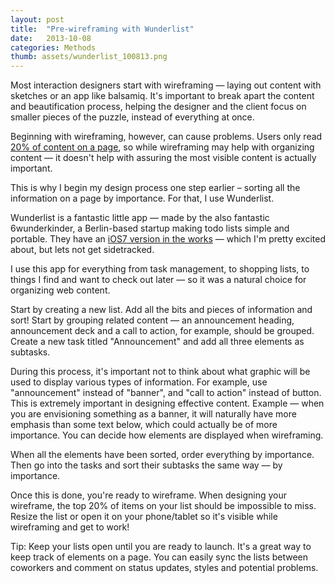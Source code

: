 ```yaml
---
layout: post
title:  "Pre-wireframing with Wunderlist"
date:   2013-10-08
categories: Methods
thumb: assets/wunderlist_100813.png
---
```


Most interaction designers start with wireframing — laying out content with sketches or an app like balsamiq. It's important to break apart the content and beautification process, helping the designer and the client focus on smaller pieces of the puzzle, instead of everything at once. 

Beginning with wireframing, however, can cause problems. Users only read [20% of content on a page](http://www.nngroup.com/articles/how-little-do-users-read/), so while wireframing may help with organizing content — it doesn't help with assuring the most visible content is actually important. 

This is why I begin my design process one step earlier – sorting all the information on a page by importance. For that, I use Wunderlist.

Wunderlist is a fantastic little app — made by the also fantastic 6wunderkinder, a Berlin-based startup making todo lists simple and portable. They have an [iOS7 version in the works](https://www.wunderlist.com/blog/Preparing-for-a-New-Era-of-Design-Wunderlist-on-iOS-7) — which I'm pretty excited about, but lets not get sidetracked.

I use this app for everything from task management, to shopping lists, to things I find and want to check out later — so it was a natural choice for organizing web content.

Start by creating a new list. Add all the bits and pieces of information and sort! Start by grouping related content — an announcement heading, announcement deck and a call to action, for example, should be grouped. Create a new task titled "Announcement" and add all three elements as subtasks.

During this process, it's important not to think about what graphic will be used to display various types of information. For example, use "announcement" instead of "banner", and "call to action" instead of button. This is extremely important in designing effective content. Example — when you are envisioning something as a banner, it will naturally have more emphasis than some text below, which could actually be of more importance. You can decide how elements are displayed when wireframing.

When all the elements have been sorted, order everything by importance. Then go into the tasks and sort their subtasks the same way — by importance. 

Once this is done, you're ready to wireframe. When designing your wireframe, the top 20% of items on your list should be impossible to miss. Resize the list or open it on your phone/tablet so it's visible while wireframing and get to work!

Tip: Keep your lists open until you are ready to launch. It's a great way to keep track of elements on a page. You can easily sync the lists between coworkers and comment on status updates, styles and potential problems.
